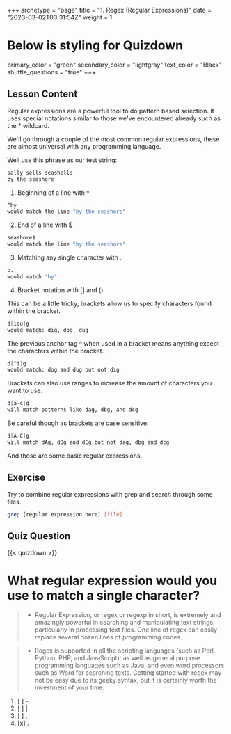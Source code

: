 +++
archetype = "page"
title = "1. Regex (Regular Expressions)"
date = "2023-03-02T03:31:54Z"
weight = 1
# Below is styling for Quizdown
primary_color = "green"
secondary_color = "lightgray"
text_color = "Black"
shuffle_questions = "true"
+++

## Lesson Content

Regular expressions are a powerful tool to do pattern based selection. It uses special notations similar to those we've encountered already such as the * wildcard. 

We'll go through a couple of the most common regular expressions, these are almost universal with any programming language.

Well use this phrase as our test string:
```bash
sally sells seashells 
by the seashore
```

 1. Beginning of a line with ^ 

```bash
^by
would match the line "by the seashore"
```

 2. End of a line with $ 

```bash
seashore$ 
would match the line "by the seashore"
```

 3. Matching any single character with . 

```bash
b. 
would match "by" 
```

 4. Bracket notation with [] and () 

This can be a little tricky, brackets allow us to specify characters found within the bracket. 

```bash
d[iou]g
would match: dig, dog, dug
```

The previous anchor tag ^ when used in a bracket means anything except the characters within the bracket. 

```bash
d[^i]g
would match: dog and dug but not dig
```

Brackets can also use ranges to increase the amount of characters you want to use. 

```bash
d[a-c]g
will match patterns like dag, dbg, and dcg
```

Be careful though as brackets are case sensitive:

```bash
d[A-C]g
will match dAg, dBg and dCg but not dag, dbg and dcg
```

And those are some basic regular expressions.

## Exercise

Try to combine regular expressions with grep and search through some files.

```bash
grep [regular expression here] [file]
```
## Quiz Question

{{< quizdown >}}

# What regular expression would you use to match a single character?

> - Regular Expression, or regex or regexp in short, is extremely and amazingly powerful in searching and manipulating text strings, particularly in processing text files. One line of regex can easily replace several dozen lines of programming codes.

> - Regex is supported in all the scripting languages (such as Perl, Python, PHP, and JavaScript); as well as general purpose programming languages such as Java; and even word processors such as Word for searching texts. Getting started with regex may not be easy due to its geeky syntax, but it is certainly worth the investment of your time. 

1. [ ] - 
2. [ ] |
3. [ ] , 
4. [x] .